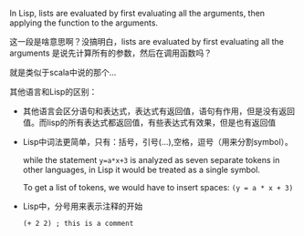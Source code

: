 In Lisp, lists are evaluated by first evaluating all the arguments,
then applying the function to the arguments.

这一段是啥意思啊？没搞明白，lists are evaluated by first evaluating all the arguments
是说先计算所有的参数，然后在调用函数吗？

就是类似于scala中说的那个...

其他语言和Lisp的区别：
* 其他语言会区分语句和表达式，表达式有返回值，语句有作用，但是没有返回值。而lisp的所有表达式都返回值，有些表达式有效果，但是也有返回值
* Lisp中词法更简单，只有：括号，引号(...),空格，逗号（用来分割symbol）。

   while the statement `y=a*x+3` is analyzed as seven separate tokens in other languages, in Lisp it would be treated as a single symbol.

   To get a list of tokens, we would have to insert spaces: `(y = a * x + 3)`

* Lisp中，分号用来表示注释的开始

  `(+ 2 2) ; this is a comment`
